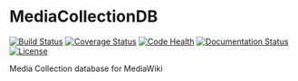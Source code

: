 # MediaCollectionDB
[![Build Status](https://travis-ci.org/Commonists/MediaCollectionDB.svg?branch=master)](https://travis-ci.org/Commonists/MediaCollectionDB)
[![Coverage Status](https://coveralls.io/repos/Commonists/MediaCollectionDB/badge.svg?branch=master)](https://coveralls.io/r/Commonists/MediaCollectionDB?branch=master)
[![Code Health](https://landscape.io/github/Commonists/MediaCollectionDB/master/landscape.svg?style=flat)](https://landscape.io/github/Commonists/MediaCollectionDB/master)
[![Documentation Status](https://readthedocs.org/projects/wm-metrics/badge/?version=latest)](https://readthedocs.org/projects/mediacollectiondb/?badge=latest)
[![License](http://img.shields.io/badge/license-MIT-orange.svg?style=flat)](http://opensource.org/licenses/MIT)

Media Collection database for MediaWiki
